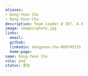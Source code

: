 ```yaml
---
aliases:
- Dong-Yeon Cho
- Dong-Yeon-Cho
description: Team Leader @ SKT, A.X
image: images/photo.jpg
links:
  email: 
  github: 
  linkedin: dongyeon-cho-089745155
  home-page: 
name: Dong-Yeon Cho
role: phd
status: 졸업
---
```

